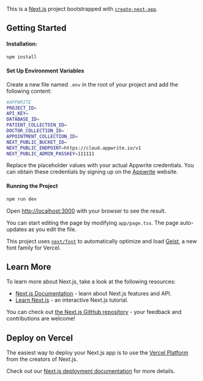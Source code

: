 This is a [Next.js](https://nextjs.org) project bootstrapped with [`create-next-app`](https://nextjs.org/docs/app/api-reference/cli/create-next-app).

## Getting Started

#### Installation:

```bash
npm install
```

#### Set Up Environment Variables

Create a new file named `.env` in the root of your project and add the following content:

```bash
#APPWRITE
PROJECT_ID=
API_KEY=
DATABASE_ID=
PATIENT_COLLECTOIN_ID=
DOCTOR_COLLECTION_ID=
APPOINTMENT_COLLECTION_ID=
NEXT_PUBLIC_BUCKET_ID=
NEXT_PUBLIC_ENDPOINT=https://cloud.appwrite.io/v1
NEXT_PUBLIC_ADMIN_PASSKEY=111111
```

Replace the placeholder values with your actual Appwrite credentials. You can obtain these credentials by signing up on the [Appwrite](https://cloud.appwrite.io) website.

#### Running the Project

```bash
npm run dev
```

Open [http://localhost:3000](http://localhost:3000) with your browser to see the result.

You can start editing the page by modifying `app/page.tsx`. The page auto-updates as you edit the file.

This project uses [`next/font`](https://nextjs.org/docs/app/building-your-application/optimizing/fonts) to automatically optimize and load [Geist](https://vercel.com/font), a new font family for Vercel.

## Learn More

To learn more about Next.js, take a look at the following resources:

- [Next.js Documentation](https://nextjs.org/docs) - learn about Next.js features and API.
- [Learn Next.js](https://nextjs.org/learn) - an interactive Next.js tutorial.

You can check out [the Next.js GitHub repository](https://github.com/vercel/next.js) - your feedback and contributions are welcome!

## Deploy on Vercel

The easiest way to deploy your Next.js app is to use the [Vercel Platform](https://vercel.com/new?utm_medium=default-template&filter=next.js&utm_source=create-next-app&utm_campaign=create-next-app-readme) from the creators of Next.js.

Check out our [Next.js deployment documentation](https://nextjs.org/docs/app/building-your-application/deploying) for more details.
